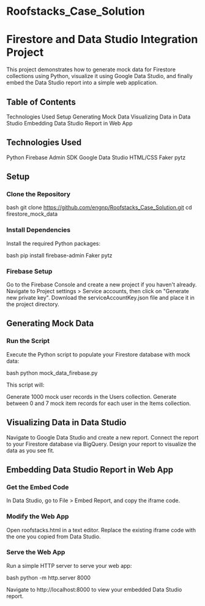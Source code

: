 # Roofstacks_Case_Solution
# Firestore and Data Studio Integration Project

This project demonstrates how to generate mock data for Firestore collections using Python, visualize it using Google Data Studio, and finally embed the Data Studio report into a simple web application.

## Table of Contents

Technologies Used
Setup
Generating Mock Data
Visualizing Data in Data Studio
Embedding Data Studio Report in Web App
## Technologies Used

Python
Firebase Admin SDK
Google Data Studio
HTML/CSS
Faker
pytz
## Setup

### Clone the Repository

bash
git clone https://github.com/engnp/Roofstacks_Case_Solution.git
cd firestore_mock_data


### Install Dependencies

Install the required Python packages:

bash
pip install firebase-admin Faker pytz


### Firebase Setup

Go to the Firebase Console and create a new project if you haven't already.
Navigate to Project settings > Service accounts, then click on "Generate new private key".
Download the serviceAccountKey.json file and place it in the project directory.
## Generating Mock Data

### Run the Script

Execute the Python script to populate your Firestore database with mock data:

bash
python mock_data_firebase.py


This script will:

Generate 1000 mock user records in the Users collection.
Generate between 0 and 7 mock item records for each user in the Items collection.
## Visualizing Data in Data Studio

Navigate to Google Data Studio and create a new report.
Connect the report to your Firestore database via BigQuery.
Design your report to visualize the data as you see fit.
## Embedding Data Studio Report in Web App

### Get the Embed Code

In Data Studio, go to File > Embed Report, and copy the iframe code.
### Modify the Web App

Open roofstacks.html in a text editor.
Replace the existing iframe code with the one you copied from Data Studio.
### Serve the Web App

Run a simple HTTP server to serve your web app:

bash
python -m http.server 8000


Navigate to http://localhost:8000 to view your embedded Data Studio report.
